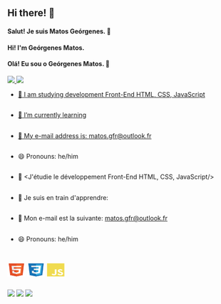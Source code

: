 ## Hi there! 👋
#### Salut! Je suis Matos Geórgenes. 💬
#### Hi! I'm Geórgenes Matos.
#### Olá! Eu sou o Geórgenes Matos. 💬

<div>
  <a href="https://github.com/matosgeorgenes">
  <img height="180em" src="https://github-readme-stats.vercel.app/api?username=matosgeorgenes&show_icons=true&theme=dark&include_all_commits=true&count_private=true"/>
  <img height="180em" src="https://github-readme-stats.vercel.app/api/top-langs/?username=matosgeorgenes&layout=compact&langs_count=7&theme=dark"/>
</div>
    
<div>
  
- 🔭 I am studying development Front-End HTML, CSS, JavaScript
 
  ##

- 🌱 I’m currently learning
  
  ##
  
- 💬 My e-mail address is: matos.gfr@outlook.fr
  
  ##
  
- 😄 Pronouns: he/him
  
  ##
  
</div>

<div>
  
- 🔭 <J'étudie le développement Front-End HTML, CSS, JavaScript/>
  
  ##
  
- 🌱 Je suis en train d'apprendre:
  
  ##
  
- 💬 Mon e-mail est la suivante: matos.gfr@outlook.fr
  
  ##
  
- 😄 Pronouns: he/him
  
  ##
  
</div>
  
<div style="display: inline_block"><br>
  <img align="center" alt="georgenes-HTML" height="30" width="40" src="https://raw.githubusercontent.com/devicons/devicon/master/icons/html5/html5-original.svg">
  <img align="center" alt="georgenes-CSS" height="30" width="40" src="https://raw.githubusercontent.com/devicons/devicon/master/icons/css3/css3-original.svg">
  <img align="center" alt="georgenes-Js" height="30" width="40" src="https://raw.githubusercontent.com/devicons/devicon/master/icons/javascript/javascript-plain.svg">
</div>
  
  ##
    
<div> 
  <a href = "mailto:matos.gfr@outlook.fr"><img src="https://img.shields.io/badge/Microsoft_Outlook-0078D4?style=for-the-badge&logo=microsoft-outlook&logoColor=white" target="_blank"></a>
  <a href="https://www.linkedin.com/in/matosgeorgenes/" target="_blank"><img src="https://img.shields.io/badge/-LinkedIn-%230077B5?style=for-the-badge&logo=linkedin&logoColor=white" target="_blank"></a>
  <a href="https://www.youtube.com/channel/UC4XopuYpVb1wnhKg4b2PgKQ" target="_blank"><img src="https://img.shields.io/badge/YouTube-FF0000?style=for-the-badge&logo=youtube&logoColor=white" target="_blank"></a>
</div>
